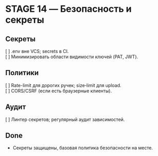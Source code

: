# STAGE 14 — Безопасность и секреты

## Секреты
[ ] .env вне VCS; secrets в CI.  
[ ] Минимизировать области видимости ключей (PAT, JWT).

## Политики
[ ] Rate-limit для дорогих ручек; size‑limit для upload.  
[ ] CORS/CSRF (если есть браузерные клиенты).

## Аудит
[ ] Линтер секретов; регулярный аудит зависимостей.

## Done
- Секреты защищены, базовая политика безопасности на месте.
